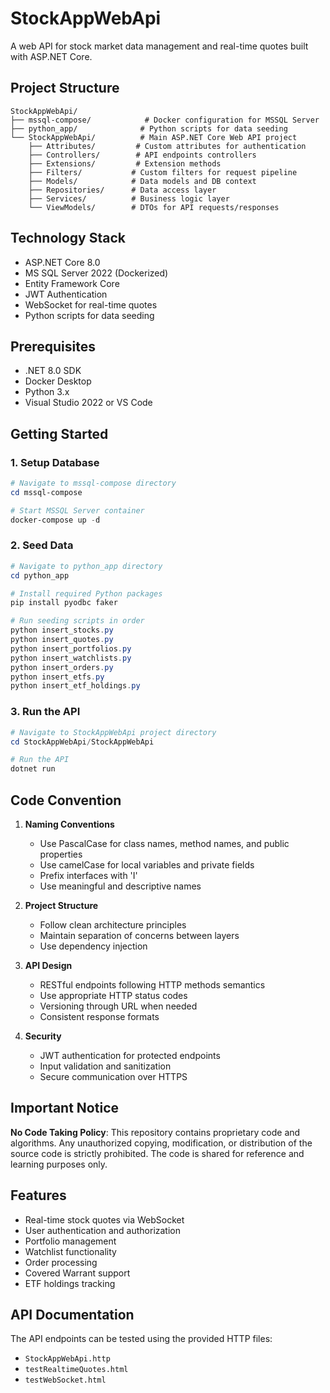 # StockAppWebApi

A web API for stock market data management and real-time quotes built with ASP.NET Core.

## Project Structure

```
StockAppWebApi/
├── mssql-compose/            # Docker configuration for MSSQL Server
├── python_app/              # Python scripts for data seeding
└── StockAppWebApi/          # Main ASP.NET Core Web API project
    ├── Attributes/         # Custom attributes for authentication
    ├── Controllers/        # API endpoints controllers
    ├── Extensions/         # Extension methods
    ├── Filters/           # Custom filters for request pipeline
    ├── Models/            # Data models and DB context
    ├── Repositories/      # Data access layer
    ├── Services/          # Business logic layer
    └── ViewModels/        # DTOs for API requests/responses
```

## Technology Stack

- ASP.NET Core 8.0
- MS SQL Server 2022 (Dockerized)
- Entity Framework Core
- JWT Authentication
- WebSocket for real-time quotes
- Python scripts for data seeding

## Prerequisites

- .NET 8.0 SDK
- Docker Desktop
- Python 3.x
- Visual Studio 2022 or VS Code

## Getting Started

### 1. Setup Database

```powershell
# Navigate to mssql-compose directory
cd mssql-compose

# Start MSSQL Server container
docker-compose up -d
```

### 2. Seed Data

```powershell
# Navigate to python_app directory
cd python_app

# Install required Python packages
pip install pyodbc faker

# Run seeding scripts in order
python insert_stocks.py
python insert_quotes.py
python insert_portfolios.py
python insert_watchlists.py
python insert_orders.py
python insert_etfs.py
python insert_etf_holdings.py
```

### 3. Run the API

```powershell
# Navigate to StockAppWebApi project directory
cd StockAppWebApi/StockAppWebApi

# Run the API
dotnet run
```

## Code Convention

1. **Naming Conventions**
   - Use PascalCase for class names, method names, and public properties
   - Use camelCase for local variables and private fields
   - Prefix interfaces with 'I'
   - Use meaningful and descriptive names

2. **Project Structure**
   - Follow clean architecture principles
   - Maintain separation of concerns between layers
   - Use dependency injection

3. **API Design**
   - RESTful endpoints following HTTP methods semantics
   - Use appropriate HTTP status codes
   - Versioning through URL when needed
   - Consistent response formats

4. **Security**
   - JWT authentication for protected endpoints
   - Input validation and sanitization
   - Secure communication over HTTPS

## Important Notice

**No Code Taking Policy**: This repository contains proprietary code and algorithms. Any unauthorized copying, modification, or distribution of the source code is strictly prohibited. The code is shared for reference and learning purposes only.

## Features

- Real-time stock quotes via WebSocket
- User authentication and authorization
- Portfolio management
- Watchlist functionality
- Order processing
- Covered Warrant support
- ETF holdings tracking

## API Documentation

The API endpoints can be tested using the provided HTTP files:
- `StockAppWebApi.http`
- `testRealtimeQuotes.html`
- `testWebSocket.html`
